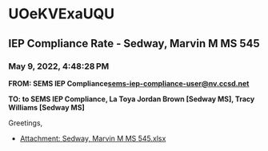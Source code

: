 # UOeKVExaUQU
## IEP Compliance Rate - Sedway, Marvin M MS 545
### May 9, 2022, 4:48:28 PM
**FROM: SEMS IEP Compliance<sems-iep-compliance-user@nv.ccsd.net>**

**TO: to SEMS IEP Compliance, La Toya Jordan Brown [Sedway MS], Tracy Williams [Sedway MS]**


Greetings,  





* [Attachment: Sedway, Marvin M MS 545.xlsx](UOeKVExaUQU-attachment-1.xlsx)
